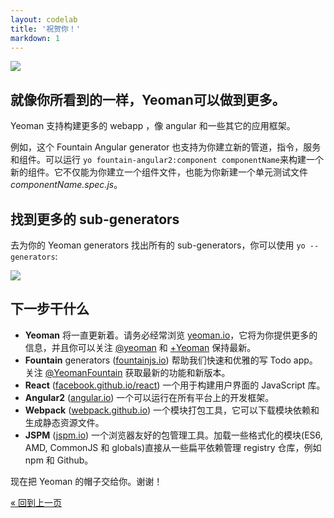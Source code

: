 ```yaml
---
layout: codelab
title: '祝贺你！'
markdown: 1
---
```


<div class="mast-holder">
  <img src="/assets/img/yeoman-003.png">
</div>

## 就像你所看到的一样，Yeoman可以做到更多。

Yeoman 支持构建更多的 webapp ，像 angular 和一些其它的应用框架。

例如，这个 Fountain Angular generator 也支持为你建立新的管道，指令，服务和组件。可以运行 `yo fountain-angular2:component componentName`来构建一个新的组件。它不仅能为你建立一个组件文件，也能为你新建一个单元测试文件 *componentName.spec.js*。

<div class="note tip">

  <h2>找到更多的 sub-generators</h2>

  <p>去为你的 Yeoman generators 找出所有的 sub-generators，你可以使用 <code>yo --generators</code>:</p>

  <img src="/assets/img/codelab/09_list_sub-generators.png">

</div>

## 下一步干什么

* **Yeoman** 将一直更新着。请务必经常浏览 [yeoman.io](http://yeoman.io)，它将为你提供更多的信息，并且你可以关注 [@yeoman](https://twitter.com/yeoman) 和 [+Yeoman](https://plus.google.com/101063139999404044459/posts) 保持最新。
* **Fountain** generators ([fountainjs.io](http://fountainjs.io)) 帮助我们快速和优雅的写 Todo app。 关注 [@YeomanFountain](https://twitter.com/yeomanfountain) 获取最新的功能和新版本。
* **React** ([facebook.github.io/react](https://facebook.github.io/react/)) 一个用于构建用户界面的 JavaScript 库。
* **Angular2** ([angular.io](https://angular.io/)) 一个可以运行在所有平台上的开发框架。
* **Webpack** ([webpack.github.io](https://webpack.github.io/)) 一个模块打包工具，它可以下载模块依赖和生成静态资源文件。
* **JSPM** ([jspm.io](http://jspm.io/)) 一个浏览器友好的包管理工具。加载一些格式化的模块(ES6, AMD, CommonJS 和 globals)直接从一些扁平依赖管理 registry 仓库，例如 npm 和 Github。

现在把 Yeoman 的帽子交给你。谢谢！

<p class="codelab-paging">
  <a href="prepare-production.html">&laquo; 回到上一页</a>
</p>
